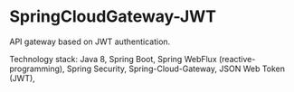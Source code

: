 # SpringCloudGateway-JWT

API gateway based on JWT authentication.

Technology stack: Java 8, Spring Boot, Spring WebFlux (reactive-programming), Spring Security, Spring-Cloud-Gateway, JSON Web Token (JWT),
